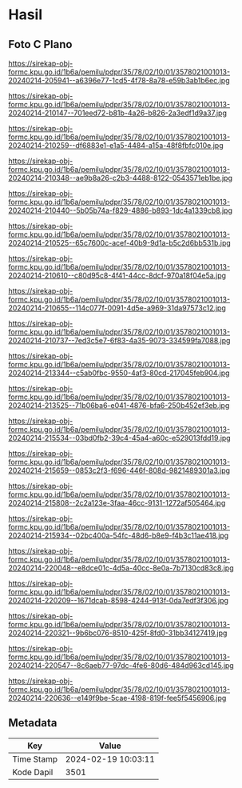 # Hasil

## Foto C Plano

https://sirekap-obj-formc.kpu.go.id/1b6a/pemilu/pdpr/35/78/02/10/01/3578021001013-20240214-205941--a6396e77-1cd5-4f78-8a78-e59b3ab1b6ec.jpg

https://sirekap-obj-formc.kpu.go.id/1b6a/pemilu/pdpr/35/78/02/10/01/3578021001013-20240214-210147--701eed72-b81b-4a26-b826-2a3edf1d9a37.jpg

https://sirekap-obj-formc.kpu.go.id/1b6a/pemilu/pdpr/35/78/02/10/01/3578021001013-20240214-210259--df6883e1-e1a5-4484-a15a-48f8fbfc010e.jpg

https://sirekap-obj-formc.kpu.go.id/1b6a/pemilu/pdpr/35/78/02/10/01/3578021001013-20240214-210348--ae9b8a26-c2b3-4488-8122-0543571eb1be.jpg

https://sirekap-obj-formc.kpu.go.id/1b6a/pemilu/pdpr/35/78/02/10/01/3578021001013-20240214-210440--5b05b74a-f829-4886-b893-1dc4a1339cb8.jpg

https://sirekap-obj-formc.kpu.go.id/1b6a/pemilu/pdpr/35/78/02/10/01/3578021001013-20240214-210525--65c7600c-acef-40b9-9d1a-b5c2d6bb531b.jpg

https://sirekap-obj-formc.kpu.go.id/1b6a/pemilu/pdpr/35/78/02/10/01/3578021001013-20240214-210610--c80d95c8-4f41-44cc-8dcf-970a18f04e5a.jpg

https://sirekap-obj-formc.kpu.go.id/1b6a/pemilu/pdpr/35/78/02/10/01/3578021001013-20240214-210655--114c077f-0091-4d5e-a969-31da97573c12.jpg

https://sirekap-obj-formc.kpu.go.id/1b6a/pemilu/pdpr/35/78/02/10/01/3578021001013-20240214-210737--7ed3c5e7-6f83-4a35-9073-334599fa7088.jpg

https://sirekap-obj-formc.kpu.go.id/1b6a/pemilu/pdpr/35/78/02/10/01/3578021001013-20240214-213344--c5ab0fbc-9550-4af3-80cd-217045feb904.jpg

https://sirekap-obj-formc.kpu.go.id/1b6a/pemilu/pdpr/35/78/02/10/01/3578021001013-20240214-213525--71b06ba6-e041-4876-bfa6-250b452ef3eb.jpg

https://sirekap-obj-formc.kpu.go.id/1b6a/pemilu/pdpr/35/78/02/10/01/3578021001013-20240214-215534--03bd0fb2-39c4-45a4-a60c-e529013fdd19.jpg

https://sirekap-obj-formc.kpu.go.id/1b6a/pemilu/pdpr/35/78/02/10/01/3578021001013-20240214-215659--0853c2f3-f696-446f-808d-9821489301a3.jpg

https://sirekap-obj-formc.kpu.go.id/1b6a/pemilu/pdpr/35/78/02/10/01/3578021001013-20240214-215808--2c2a123e-3faa-46cc-9131-1272af505464.jpg

https://sirekap-obj-formc.kpu.go.id/1b6a/pemilu/pdpr/35/78/02/10/01/3578021001013-20240214-215934--02bc400a-54fc-48d6-b8e9-f4b3c11ae418.jpg

https://sirekap-obj-formc.kpu.go.id/1b6a/pemilu/pdpr/35/78/02/10/01/3578021001013-20240214-220048--e8dce01c-4d5a-40cc-8e0a-7b7130cd83c8.jpg

https://sirekap-obj-formc.kpu.go.id/1b6a/pemilu/pdpr/35/78/02/10/01/3578021001013-20240214-220209--1671dcab-8598-4244-913f-0da7edf3f306.jpg

https://sirekap-obj-formc.kpu.go.id/1b6a/pemilu/pdpr/35/78/02/10/01/3578021001013-20240214-220321--9b6bc076-8510-425f-8fd0-31bb34127419.jpg

https://sirekap-obj-formc.kpu.go.id/1b6a/pemilu/pdpr/35/78/02/10/01/3578021001013-20240214-220547--8c6aeb77-97dc-4fe6-80d6-484d963cd145.jpg

https://sirekap-obj-formc.kpu.go.id/1b6a/pemilu/pdpr/35/78/02/10/01/3578021001013-20240214-220636--e149f9be-5cae-4198-819f-fee5f5456906.jpg


## Metadata

| Key        | Value               |
| ---------- | ------------------- |
| Time Stamp | 2024-02-19 10:03:11 |
| Kode Dapil | 3501                |



